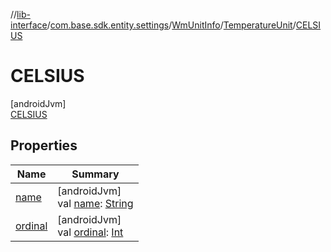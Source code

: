 //[lib-interface](../../../../../index.md)/[com.base.sdk.entity.settings](../../../index.md)/[WmUnitInfo](../../index.md)/[TemperatureUnit](../index.md)/[CELSIUS](index.md)

# CELSIUS

[androidJvm]\
[CELSIUS](index.md)

## Properties

| Name | Summary |
|---|---|
| [name](../../../../com.base.sdk.port.app/-w-m-camera-flash-mode/-w-m-camera-flash-mode-auto/index.md#-372974862%2FProperties%2F-721212597) | [androidJvm]<br>val [name](../../../../com.base.sdk.port.app/-w-m-camera-flash-mode/-w-m-camera-flash-mode-auto/index.md#-372974862%2FProperties%2F-721212597): [String](https://kotlinlang.org/api/latest/jvm/stdlib/kotlin/-string/index.html) |
| [ordinal](../../../../com.base.sdk.port.app/-w-m-camera-flash-mode/-w-m-camera-flash-mode-auto/index.md#-739389684%2FProperties%2F-721212597) | [androidJvm]<br>val [ordinal](../../../../com.base.sdk.port.app/-w-m-camera-flash-mode/-w-m-camera-flash-mode-auto/index.md#-739389684%2FProperties%2F-721212597): [Int](https://kotlinlang.org/api/latest/jvm/stdlib/kotlin/-int/index.html) |
